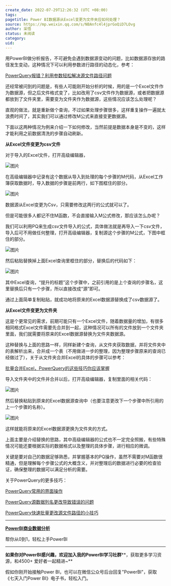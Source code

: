 ```yaml
---
create_date: 2022-07-29T12:26:32 (UTC +08:00)
tags: 
pagetitle: Power BI数据源从Excel变更为文件夹应如何处理？
source: https://mp.weixin.qq.com/s/NBAnfc4l4jprGoQiD7LOvg
author: 采悟
status: 未阅读
category: 
uid: 
---
```


用PowerBI做分析报告，不可避免会遇到数据源变动的问题，比如数据源存放的路径发生变动，这种情况下可以利用参数进行路径的动态化，参考：

[PowerQuery报错？利用参数轻松解决源文件路径问题](http://mp.weixin.qq.com/s?__biz=MzA4MzQwMjY4MA==&mid=2484073358&idx=1&sn=99e86bdde3a9831509fc8017890e0af8&chksm=8e0c5959b97bd04f4023fe469acc7774bf8307856086b58133d10b61bf518970b4fa7fbbdfe7&scene=21#wechat_redirect)  

还经常被问到的问题是，有些人可能刚开始分析的时候，用的是一个Excel文件作为数据源，但之后文件格式变了，比如改用了csv文件作为数据源，或者把数据源都放到了文件夹里，需要变为文件夹作为数据源，这些情况应该怎么处理呢？

直观的做法，就是重新做个查询，不过如果处理步骤很多，这样重复操作一遍就太浪费时间了，其实我们可以通过修改M公式来直接变更数据源。  

下面以这两种情况为例来介绍一下如何修改，当然前提是数据本身是不变的，这样才能利用之前数据清洗的步骤自动刷新。

**从Excel文件变更为csv文件**

对于导入的Excel文件，打开高级编辑器，

![图片](https://mmbiz.qpic.cn/mmbiz_png/aHEbZtANQJMRib4laUf4KX2eddPr2TPZiakRdqDD5u3e5lJtaG8AkSFL397ibRTZQibUU1VyAFsUThQsUFHibdG18Yg/640?wx_fmt=png&wxfrom=5&wx_lazy=1&wx_co=1)

在高级编辑器中记录有这个数据从导入到处理的每个步骤的M代码，从Excel工作簿获取数据时，导入数据的步骤是前两行，如下图框住的部分。

![图片](https://mmbiz.qpic.cn/mmbiz_png/aHEbZtANQJMRib4laUf4KX2eddPr2TPZia7JyrVW7icia7EnicAdnxDVib8LftyGGx4icrvkGq0wEibXOjlh608ueCBMrg/640?wx_fmt=png&wxfrom=5&wx_lazy=1&wx_co=1)

数据源从Excel变更为Csv，只需要修改这两行的公式就可以了。

但是可能很多人都记不住M函数，不会直接输入M公式修改，那应该怎么办呢？

我们可以利用PQ来生成csv文件导入的公式，具体做法就是再导入一下csv文件，导入后可不用做任何整理，打开高级编辑器，复制源这个步骤的M公式，下图中框住的部分。

![图片](https://mmbiz.qpic.cn/mmbiz_png/aHEbZtANQJMRib4laUf4KX2eddPr2TPZiaX5VrXRw1WPZUlCwYVFDHuS56HHapF3E0A7t5dRAErvDxc8NPcqic9Kw/640?wx_fmt=png&wxfrom=5&wx_lazy=1&wx_co=1)

然后粘贴替换掉上面Excel查询里框住的部分，替换后的代码如下：

![图片](https://mmbiz.qpic.cn/mmbiz_png/aHEbZtANQJMRib4laUf4KX2eddPr2TPZiafAlBhWsXY0JKicEkNL7yZjTTKiancSq7lHsocRWmfWyGLoveDBibq5z8Q/640?wx_fmt=png&wxfrom=5&wx_lazy=1&wx_co=1)

其中Excel查询，“提升的标题”这个步骤中，之前引用的是上个查询的步骤名，这里替换后只有一个步骤，所以直接改成“源”即可。

通过上面简单复制粘贴，就成功地将原来的Excel数据源替换成了csv数据源了。

**从Excel文件变更为文件夹**

这是个更常见的需求，前期可能只有一个Excel文件，随着数据量的增加，有很多相同格式Excel文件需要先合并到一起，这种情况可以所有的文件放到一个文件夹里面，我们就需要将原来的Excel数据源替换为文件夹数据源。

这种替换与上面的思路一样，同样新建个查询，从文件夹获取数据，并将文件夹中的表解析出来，合并成一个表（不用做进一步的整理，因为整理步骤原来的查询已经做过了），关于从文件夹合并Excel的具体的步骤可以参考：

[批量合并Excel，PowerQuery的这些技巧你应该掌握](http://mp.weixin.qq.com/s?__biz=MzA4MzQwMjY4MA==&mid=2484070803&idx=1&sn=826d571e4133872ff3bedb4ad4d524f9&chksm=8e0c4344b97bca5281787e9a0cf1a3f2571227316537b1ba7069c5bf5f600d4a4249cfc18932&scene=21#wechat_redirect)

导入文件夹中的文件并合并以后，打开高级编辑器，复制里面的相关代码：

![图片](https://mmbiz.qpic.cn/mmbiz_png/aHEbZtANQJMRib4laUf4KX2eddPr2TPZiaFd1KTsxAaXvKIO8y7TNVib5YicQjsfCnThLd3NMeaL0w2ic450icHJ7diaA/640?wx_fmt=png&wxfrom=5&wx_lazy=1&wx_co=1)

然后替换粘贴到原来的Excel数据源查询中（也要注意更改下一个步骤中所引用的上一个步骤的名称）。

![图片](https://mmbiz.qpic.cn/mmbiz_png/aHEbZtANQJMRib4laUf4KX2eddPr2TPZiaO5nf6q06s0NORC2CDuGQqtYs7Ch8cdtIO8zpzT5cs0HJObibkBPcy8g/640?wx_fmt=png&wxfrom=5&wx_lazy=1&wx_co=1)

这样就能将原来的Excel数据源更换为文件夹的方式。

上面主要是介绍替换的思路，其中高级编辑器的公式也不一定完全照搬，有些特殊情况可能还要根据实际的数据格式以及整理的具体步骤，进行相应的微调。

关键是要对自己的数据足够熟悉，并掌握基本的PQ操作，虽然不需要对M函数很精通，但是理解每个步骤公式的大概含义，并对整理后的数据进行必要的检查验证，确保整理的数据可以满足分析的需要。  

关于PowerQuery的更多技巧：

[PowerQuery常用的界面操作](http://mp.weixin.qq.com/s?__biz=MzA4MzQwMjY4MA==&mid=2484067158&idx=1&sn=4ad955112df2f40a93b684ed9147f26e&chksm=8e0c7181b97bf89777ae3d9de929867745edcbbfe1f2b396761c0cec716b86ee31e439279add&scene=21#wechat_redirect)

[PowerQuery源数据列名更改导致错误的问题](http://mp.weixin.qq.com/s?__biz=MzA4MzQwMjY4MA==&mid=2484079358&idx=1&sn=bb7c9ab616473f416ff33d8b60b0e65f&chksm=8e13a029b964293f7000dd46ccdc1724690318c860455978c53b531a7e9c01fe783ac96d0fc3&scene=21#wechat_redirect)

[PowerQuery快速批量更改源文件路径的小技巧](http://mp.weixin.qq.com/s?__biz=MzA4MzQwMjY4MA==&mid=2484075492&idx=1&sn=d5f8513f6f796c088f84a34f23ee1402&chksm=8e0c5133b97bd825755b12db418e8a9a801e7454541bd8d69e45e03f72eef22199a381465fdf&scene=21#wechat_redirect)  

___

[**PowerBI商业数据分析**](http://mp.weixin.qq.com/s?__biz=MzA4MzQwMjY4MA==&mid=2484074987&idx=1&sn=5cf4ba4b683ee9136bb7a26f6e9bcf01&chksm=8e0c533cb97bda2add48a4576b9c1e230249a5a4160dd93cd677a37ea21d26fc9cc26fc4cb1c&scene=21#wechat_redirect)

帮你从0到1，轻松上手PowerBI

___

**如果你对PowerBI感兴趣，欢迎加入我的PowerBI学习社群****，获取更多学习资源，和4500+ 爱好者一起精进~**

假如你刚开始接触Power BI，也可以在微信公众号后台回复"PowerBI"，获取《七天入门Power BI》电子书，轻松入门。
